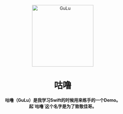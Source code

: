 
<p align="center">
<img src="http://7xpyhz.com1.z0.glb.clouddn.com/GuLuApp.png" alt="GuLu" title="GuLu" width="200"/>
</p>
<center>
<h1>咕噜</h1>
</center>

<p align="center">
<b>咕噜（GuLu）是我学习Swift的时候用来练手的一个Demo。</b>
<br />
<b>起`咕噜`这个名字是为了致敬佳哥。</b>
<br />
</p>